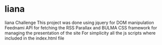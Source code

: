 # liana
liana Challenge
This project was done using jquery for DOM manipulation
Feednami API for fetching the RSS
Parallax
and BULMA CSS framework for managing the presentation of the site
For simplicity all the js scripts where included in the index.html file
